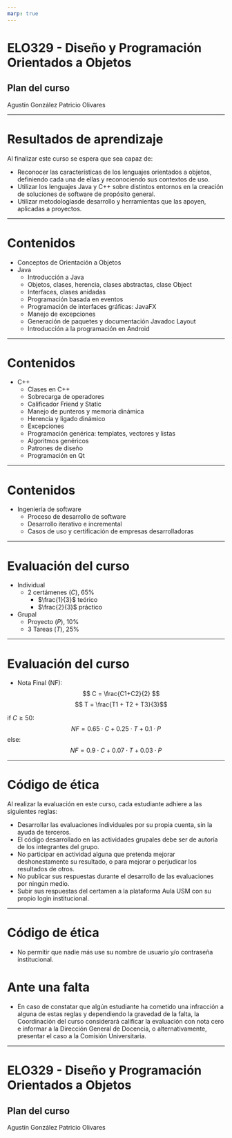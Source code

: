 ```yaml
---
marp: true
---
```

# ELO329 - Diseño y Programación Orientados a Objetos
## Plan del curso
Agustín González
Patricio Olivares

---
# Resultados de aprendizaje

Al finalizar este curso se espera que sea capaz de:
- Reconocer las características de los lenguajes orientados a objetos, definiendo cada una de ellas y reconociendo sus contextos de uso.
- Utilizar los lenguajes Java y C++ sobre distintos entornos en la creación de soluciones de software de propósito general.
- Utilizar metodologíasde desarrollo y herramientas que las apoyen, aplicadas a proyectos.

---
# Contenidos
- Conceptos de Orientación a Objetos
- Java
    - Introducción a Java
    - Objetos, clases, herencia, clases abstractas, clase Object
    - Interfaces, clases anidadas
    - Programación basada en eventos
    - Programación de interfaces gráficas: JavaFX
    - Manejo de excepciones
    - Generación de paquetes y documentación Javadoc Layout
    - Introducción a la programación en Android

---
# Contenidos
- C++
    - Clases en C++
    - Sobrecarga de operadores
    - Calificador Friend y Static
    - Manejo de punteros y memoria dinámica
    - Herencia y ligado dinámico
    - Excepciones
    - Programación genérica: templates, vectores y listas
    - Algoritmos genéricos
    - Patrones de diseño
    - Programación en Qt

---
# Contenidos
- Ingeniería de software
    - Proceso de desarrollo de software
    - Desarrollo iterativo e incremental
    - Casos de uso y certificación de empresas desarrolladoras

---
# Evaluación del curso
- Individual
    - 2 certámenes $(C)$, $65\%$
        - $\frac{1}{3}$ teórico
        - $\frac{2}{3}$ práctico
- Grupal
    - Proyecto $(P)$, $10\%$
    - 3 Tareas $(T)$, $25\%$

---
# Evaluación del curso
- Nota Final (NF):
    $$ C = \frac{C1+C2}{2} $$
    $$ T = \frac{T1 + T2 + T3}{3}$$

if $C\geq50$:
$$NF = 0.65 \cdot C + 0.25 \cdot T + 0.1 \cdot P$$
else: 
$$NF = 0.9 \cdot C + 0.07 \cdot T + 0.03 \cdot P$$

---
# Código de ética
Al realizar la evaluación en este curso, cada estudiante adhiere a las siguientes reglas:
- Desarrollar las evaluaciones individuales por su propia cuenta, sin la ayuda de terceros.
- El código desarrollado en las actividades grupales debe ser de autoría de los integrantes del grupo.
- No participar en actividad alguna que pretenda mejorar deshonestamente su resultado, o para mejorar o perjudicar los resultados de otros.
- No publicar sus respuestas durante el desarrollo de las evaluaciones por ningún medio.
- Subir sus respuestas del certamen a la plataforma Aula USM con su propio login institucional.

---
# Código de ética
- No permitir que nadie más use su nombre de usuario y/o contraseña institucional.

# Ante una falta
- En caso de constatar que algún estudiante ha cometido una
infracción a alguna de estas reglas y dependiendo la gravedad de la falta, la Coordinación del curso considerará calificar la evaluación con nota cero e informar a la Dirección General de Docencia, o alternativamente, presentar el caso a la Comisión Universitaria.

---
# ELO329 - Diseño y Programación Orientados a Objetos
## Plan del curso
Agustín González
Patricio Olivares
